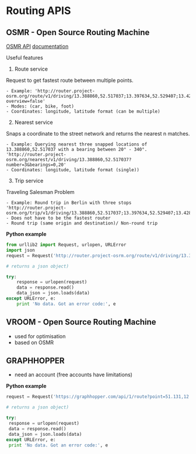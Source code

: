 
# Routing APIS

## OSMR - Open Source Routing Machine

[OSMR API](http://project-osrm.org)
[documentation](http://project-osrm.org/docs/v5.10.0/api/#general-options)

Useful features

1. Route service  

Request to  get fastest route between multiple points.

    - Example: 'http://router.project-osrm.org/route/v1/driving/13.388860,52.517037;13.397634,52.529407;13.428555,52.523219?overview=false'
    - Modes: (car, bike, foot)
    - Coordinates: longitude, latitude format (can be multiple)

2. Nearest service

Snaps a coordinate to the street network and returns the nearest n matches.

    - Example: Querying nearest three snapped locations of 13.388860,52.517037 with a bearing between 20° - 340°. 'http://router.project-osrm.org/nearest/v1/driving/13.388860,52.517037?number=3&bearings=0,20'
    - Coordinates: longitude, latitude format (single))

3. Trip service

Traveling Salesman Problem

    - Example: Round trip in Berlin with three stops 'http://router.project-osrm.org/trip/v1/driving/13.388860,52.517037;13.397634,52.529407;13.428555,52.523219'
    - Does not have to be the fastest router
    - Round trip (same origin and destination)/ Non-round trip


**Python example**


```python
from urllib2 import Request, urlopen, URLError
import json
request = Request('http://router.project-osrm.org/route/v1/driving/13.388860,52.517037;13.397634,52.529407;13.428555,52.523219?geometries=geojson&overview=full')

# returns a json object)

try:
	response = urlopen(request)
	data = response.read()
	data_json = json.loads(data)
except URLError, e:
	print 'No data. Got an error code:', e

```

## VROOM - Open Source Routing Machine

* used for optimisation
* based on OSMR

## GRAPHHOPPER

* need an account (free accounts have limitations)

**Python example**

```python
request = Request('https://graphhopper.com/api/1/route?point=51.131,12.414&point=48.224,3.867&vehicle=car&locale=de&key=62cc9e56-ca86-4520-a0f1-7f659847eeb9')

# returns a json object)

try:
 response = urlopen(request)
 data = response.read()
 data_json = json.loads(data)
except URLError, e:
 print 'No data. Got an error code:', e
```
